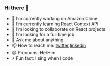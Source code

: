 ### Hi there 👋



- 🔭 I’m currently working on Amazon Clone
- 🌱 I’m currently learning React Context API 
- 👯 I’m looking to collaborate on React projects
- 🤔 I’m looking for a full time job
- 💬 Ask me about anything
- 📫 How to reach me: [twitter](https://twitter.com/mohibkay) [linkedin](https://www.linkedin.com/in/mohib-khan-b417281b6)
- 😄 Pronouns: He/Him
- ⚡ Fun fact: I sing when I code

